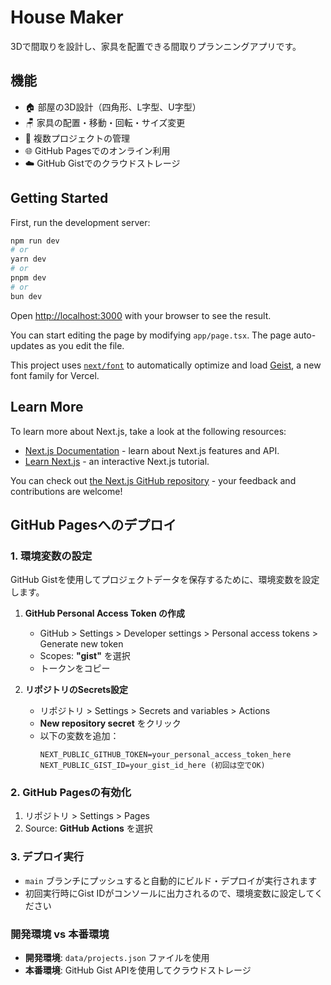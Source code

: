 # House Maker

3Dで間取りを設計し、家具を配置できる間取りプランニングアプリです。

## 機能

- 🏠 部屋の3D設計（四角形、L字型、U字型）
- 🪑 家具の配置・移動・回転・サイズ変更
- 💾 複数プロジェクトの管理
- 🌐 GitHub Pagesでのオンライン利用
- ☁️ GitHub Gistでのクラウドストレージ

## Getting Started

First, run the development server:

```bash
npm run dev
# or
yarn dev
# or
pnpm dev
# or
bun dev
```

Open [http://localhost:3000](http://localhost:3000) with your browser to see the result.

You can start editing the page by modifying `app/page.tsx`. The page auto-updates as you edit the file.

This project uses [`next/font`](https://nextjs.org/docs/app/building-your-application/optimizing/fonts) to automatically optimize and load [Geist](https://vercel.com/font), a new font family for Vercel.

## Learn More

To learn more about Next.js, take a look at the following resources:

- [Next.js Documentation](https://nextjs.org/docs) - learn about Next.js features and API.
- [Learn Next.js](https://nextjs.org/learn) - an interactive Next.js tutorial.

You can check out [the Next.js GitHub repository](https://github.com/vercel/next.js) - your feedback and contributions are welcome!

## GitHub Pagesへのデプロイ

### 1. 環境変数の設定

GitHub Gistを使用してプロジェクトデータを保存するために、環境変数を設定します。

1. **GitHub Personal Access Token の作成**
   - GitHub > Settings > Developer settings > Personal access tokens > Generate new token
   - Scopes: **"gist"** を選択
   - トークンをコピー

2. **リポジトリのSecrets設定**
   - リポジトリ > Settings > Secrets and variables > Actions
   - **New repository secret** をクリック
   - 以下の変数を追加：
     ```
     NEXT_PUBLIC_GITHUB_TOKEN=your_personal_access_token_here
     NEXT_PUBLIC_GIST_ID=your_gist_id_here (初回は空でOK)
     ```

### 2. GitHub Pagesの有効化

1. リポジトリ > Settings > Pages
2. Source: **GitHub Actions** を選択

### 3. デプロイ実行

- `main` ブランチにプッシュすると自動的にビルド・デプロイが実行されます
- 初回実行時にGist IDがコンソールに出力されるので、環境変数に設定してください

### 開発環境 vs 本番環境

- **開発環境**: `data/projects.json` ファイルを使用
- **本番環境**: GitHub Gist APIを使用してクラウドストレージ
